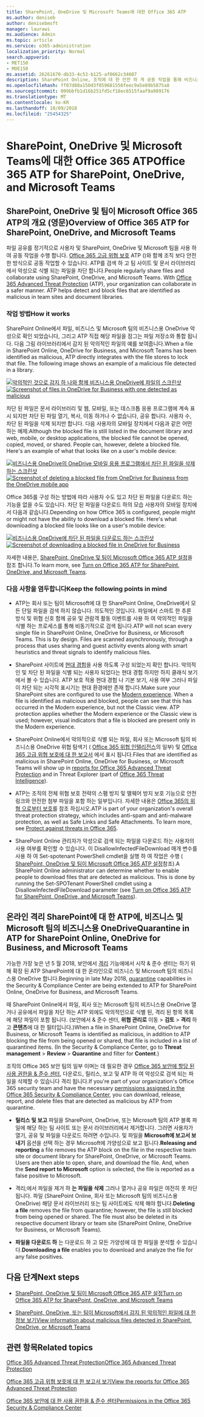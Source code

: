 ```yaml
---
title: SharePoint, OneDrive 및 Microsoft Teams에 대한 Office 365 ATP
ms.author: deniseb
author: denisebmsft
manager: laurawi
ms.audience: Admin
ms.topic: article
ms.service: o365-administration
localization_priority: Normal
search.appverid:
- MET150
- MOE150
ms.assetid: 26261670-db33-4c53-b125-af0662c34607
description: SharePoint Online, 조직에 대 한 안전 하 게 공동 작업을 통해 비즈니스 및 Microsoft 팀의 비즈니스용 OneDrive의 파일을 Office 365 고급 위협 보호를 확장 합니다.
ms.openlocfilehash: ff07d88a150d3f059681556feec9a5e89b5875a8
ms.sourcegitcommit: 099bbfb1d16b251fd5cf18ec6515faaf9a989176
ms.translationtype: MT
ms.contentlocale: ko-KR
ms.lasthandoff: 10/09/2018
ms.locfileid: "25454325"
---
```

# <a name="office-365-atp-for-sharepoint-onedrive-and-microsoft-teams"></a><span data-ttu-id="199d0-103">SharePoint, OneDrive 및 Microsoft Teams에 대한 Office 365 ATP</span><span class="sxs-lookup"><span data-stu-id="199d0-103">Office 365 ATP for SharePoint, OneDrive, and Microsoft Teams</span></span>

## <a name="overview-of-office-365-atp-for-sharepoint-onedrive-and-microsoft-teams"></a><span data-ttu-id="199d0-104">SharePoint, OneDrive 및 팀이 Microsoft Office 365 ATP의 개요 (영문)</span><span class="sxs-lookup"><span data-stu-id="199d0-104">Overview of Office 365 ATP for SharePoint, OneDrive, and Microsoft Teams</span></span>

<span data-ttu-id="199d0-p101">파일 공유를 정기적으로 사용자 및 SharePoint, OneDrive 및 Microsoft 팀을 사용 하 여 공동 작업을 수행 합니다. [Office 365 고급 위협 보호](office-365-atp.md) ATP ()와 함께 조직 보다 안전한 방식으로 공동 작업할 수 있습니다. ATP를 검색 하 고 팀 사이트 및 문서 라이브러리에서 악성으로 식별 되는 파일을 차단 합니다.</span><span class="sxs-lookup"><span data-stu-id="199d0-p101">People regularly share files and collaborate using SharePoint, OneDrive, and Microsoft Teams. With [Office 365 Advanced Threat Protection](office-365-atp.md) (ATP), your organization can collaborate in a safer manner. ATP helps detect and block files that are identified as malicious in team sites and document libraries.</span></span>  
  
### <a name="how-it-works"></a><span data-ttu-id="199d0-108">작업 방법</span><span class="sxs-lookup"><span data-stu-id="199d0-108">How it works</span></span>

<span data-ttu-id="199d0-p102">SharePoint Online에서 파일, 비즈니스 및 Microsoft 팀의 비즈니스용 OneDrive 악성으로 확인 되었습니다, 그리고 ATP 직접 해당 파일을 잠그는 파일 저장소와 통합 됩니다. 다음 그림 라이브러리에서 감지 된 악의적인 파일의 예를 보여줍니다.</span><span class="sxs-lookup"><span data-stu-id="199d0-p102">When a file in SharePoint Online, OneDrive for Business, and Microsoft Teams has been identified as malicious, ATP directly integrates with the file stores to lock that file. The following image shows an example of a malicious file detected in a library.</span></span>
  
<span data-ttu-id="199d0-111">[![악의적인 것으로 감지 하 나와 함께 비즈니스용 OneDrive에 파일의 스크린샷](media/2bba71cc-7ad1-4799-8b9d-d56f923db3a7.png)](https://support.office.com/article/01e902ad-a903-4e0f-b093-1e1ac0c37ad2)</span><span class="sxs-lookup"><span data-stu-id="199d0-111">[![Screenshot of files in OneDrive for Business with one detected as malicious](media/2bba71cc-7ad1-4799-8b9d-d56f923db3a7.png)](https://support.office.com/article/01e902ad-a903-4e0f-b093-1e1ac0c37ad2)</span></span>
  
<span data-ttu-id="199d0-p103">차단 된 파일은 문서 라이브러리 및 웹, 모바일, 또는 데스크톱 응용 프로그램에 계속 표시 되지만 차단 된 파일 열기, 복사, 이동 하거나 수 없습니다, 공유 합니다. 사용자 수, 차단 된 파일을 삭제 되지만 합니다. 다음 사용자의 모바일 장치에서 다음과 같은 어떤 하는 예제:</span><span class="sxs-lookup"><span data-stu-id="199d0-p103">Although the blocked file is still listed in the document library and web, mobile, or desktop applications, the blocked file cannot be opened, copied, moved, or shared. People can, however, delete a blocked file. Here's an example of what that looks like on a user's mobile device:</span></span>
  
<span data-ttu-id="199d0-115">[![비즈니스용 OneDrive의 OneDrive 모바일 응용 프로그램에서 차단 된 파일을 삭제 하는 스크린샷](media/cb1c1705-fd0a-45b8-9a26-c22503011d54.png)](https://support.office.com/article/01e902ad-a903-4e0f-b093-1e1ac0c37ad2)</span><span class="sxs-lookup"><span data-stu-id="199d0-115">[![Screenshot of deleting a blocked file from OneDrive for Business from the OneDrive mobile app](media/cb1c1705-fd0a-45b8-9a26-c22503011d54.png)](https://support.office.com/article/01e902ad-a903-4e0f-b093-1e1ac0c37ad2)</span></span>
  
<span data-ttu-id="199d0-p104">Office 365를 구성 하는 방법에 따라 사용자 수도 있고 차단 된 파일을 다운로드 하는 기능을 없을 수도 있습니다. 차단 된 파일을 다운로드 하의 모습 사용자의 모바일 장치에서 다음과 같습니다.</span><span class="sxs-lookup"><span data-stu-id="199d0-p104">Depending on how Office 365 is configured, people might or might not have the ability to download a blocked file. Here's what downloading a blocked file looks like on a user's mobile device:</span></span>
  
<span data-ttu-id="199d0-118">[![비즈니스용 OneDrive에 차단 된 파일을 다운로드 하는 스크린샷](media/be288a82-bdd8-4371-93d8-1783db3b61bc.png)](https://support.office.com/article/01e902ad-a903-4e0f-b093-1e1ac0c37ad2)</span><span class="sxs-lookup"><span data-stu-id="199d0-118">[![Screenshot of downloading a blocked file in OneDrive for Business](media/be288a82-bdd8-4371-93d8-1783db3b61bc.png)](https://support.office.com/article/01e902ad-a903-4e0f-b093-1e1ac0c37ad2)</span></span>
  
<span data-ttu-id="199d0-119">자세한 내용은, [SharePoint, OneDrive 및 팀이 Microsoft Office 365 ATP 설정](turn-on-atp-for-spo-odb-and-teams.md)을 참조 합니다.</span><span class="sxs-lookup"><span data-stu-id="199d0-119">To learn more, see [Turn on Office 365 ATP for SharePoint, OneDrive, and Microsoft Teams](turn-on-atp-for-spo-odb-and-teams.md).</span></span>
  
### <a name="keep-the-following-points-in-mind"></a><span data-ttu-id="199d0-120">다음 사항을 염두합니다</span><span class="sxs-lookup"><span data-stu-id="199d0-120">Keep the following points in mind</span></span>

- <span data-ttu-id="199d0-p105">ATP는 회사 또는 팀이 Microsoft에 대 한 SharePoint Online, OneDrive에서 모든 단일 파일을 검색 하지 않습니다. 의도적인 것입니다. 파일에서 스마트 한 추론 방식 및 위협 신호 함께 공유 및 관람객 활동 이벤트를 사용 하 여 악의적인 파일을 식별 하는 프로세스를 통해 비동기적으로 검색 됩니다.</span><span class="sxs-lookup"><span data-stu-id="199d0-p105">ATP will not scan every single file in SharePoint Online, OneDrive for Business, or Microsoft Teams. This is by design. Files are scanned asynchronously, through a process that uses sharing and guest activity events along with smart heuristics and threat signals to identify malicious files.</span></span>

- <span data-ttu-id="199d0-p106">SharePoint 사이트에 [현대 경험](https://docs.microsoft.com/sharepoint/guide-to-sharepoint-modern-experience)을 사용 하도록 구성 되었는지 확인 합니다. 악의적인 및 차단 된 파일을 식별 되는 사용자 되었다는 현대 경험 하지만 하지 클래식 보기에서 볼 수 있습니다. ATP 보호 적용 현대 경험 나 기본 보기, 사용 여부 그러나 파일이 차단 되는 시각적 표시기는 현대 환경에만 존재 합니다.</span><span class="sxs-lookup"><span data-stu-id="199d0-p106">Make sure your SharePoint sites are configured to use the [Modern experience](https://docs.microsoft.com/sharepoint/guide-to-sharepoint-modern-experience). When a file is identified as malicious and blocked, people can see that this has occurred in the Modern experience, but not the Classic view. ATP protection applies whether the Modern experience or the Classic view is used; however, visual indicators that a file is blocked are present only in the Modern experience.</span></span>
    
- <span data-ttu-id="199d0-127">SharePoint Online에서 악의적으로 식별 되는 파일, 회사 또는 Microsoft 팀의 비즈니스용 OneDrive 위협 탐색기 ( [Office 365 위협 인텔리전스](office-365-ti.md)의 일부) 및 [Office 365 고급 위협 보호에 대 한 보고서](view-reports-for-atp.md) 에서 표시 됩니다.</span><span class="sxs-lookup"><span data-stu-id="199d0-127">Files that are identified as malicious in SharePoint Online, OneDrive for Business, or Microsoft Teams will show up in [reports for Office 365 Advanced Threat Protection](view-reports-for-atp.md) and in Threat Explorer (part of [Office 365 Threat Intelligence](office-365-ti.md)).</span></span>
    
- <span data-ttu-id="199d0-p107">ATP는 조직의 전체 위협 보호 전략의 스팸 방지 및 맬웨어 방지 보호 기능으로 안전 링크와 안전한 첨부 파일을 포함 하는 일부입니다. 자세한 내용은 [Office 365의 위협 으로부터 보호](protect-against-threats.md)를 참조 하십시오.</span><span class="sxs-lookup"><span data-stu-id="199d0-p107">ATP is part of your organization's overall threat protection strategy, which includes anti-spam and anti-malware protection, as well as Safe Links and Safe Attachments. To learn more, see [Protect against threats in Office 365](protect-against-threats.md).</span></span>
    
- <span data-ttu-id="199d0-p108">SharePoint Online 관리자가 악성으로 검색 되는 파일을 다운로드 하는 사용자의 사용 여부를 확인할 수 있습니다. 이 DisallowInfectedFileDownload 매개 변수를 사용 하 여 Set-spotenant PowerShell cmdlet을 실행 하 여 작업은 수행 ( [SharePoint, OneDrive 및 팀이 Microsoft Office 365 ATP 설정](turn-on-atp-for-spo-odb-and-teams.md)참조).</span><span class="sxs-lookup"><span data-stu-id="199d0-p108">A SharePoint Online administrator can determine whether to enable people to download files that are detected as malicious. This is done by running the Set-SPOTenant PowerShell cmdlet using a DisallowInfectedFileDownload parameter (see [Turn on Office 365 ATP for SharePoint, OneDrive, and Microsoft Teams](turn-on-atp-for-spo-odb-and-teams.md)).</span></span>
    
## <a name="quarantine-in-atp-for-sharepoint-online-onedrive-for-business-and-microsoft-teams"></a><span data-ttu-id="199d0-132">온라인 격리 SharePoint에 대 한 ATP에, 비즈니스 및 Microsoft 팀의 비즈니스용 OneDrive</span><span class="sxs-lookup"><span data-stu-id="199d0-132">Quarantine in ATP for SharePoint Online, OneDrive for Business, and Microsoft Teams</span></span>

 <span data-ttu-id="199d0-133">가능한 가장 늦은 년 5 월 2018, 보안에서 [격리](quarantine-email-messages.md) 기능에에서 시작 &amp; 준수 센터는 하기 위해 확장 된 ATP SharePoint에 대 한 온라인으로 비즈니스 및 Microsoft 팀의 비즈니스용 OneDrive 합니다.</span><span class="sxs-lookup"><span data-stu-id="199d0-133">Beginning in late May 2018, [quarantine](quarantine-email-messages.md) capabilities in the Security &amp; Compliance Center are being extended to ATP for SharePoint Online, OneDrive for Business, and Microsoft Teams.</span></span>
  
<span data-ttu-id="199d0-p109">때 SharePoint Online에서 파일, 회사 또는 Microsoft 팀의 비즈니스용 OneDrive 열거나 공유에서 파일을 차단 하는 ATP 외에도 악의적인으로 식별 된, 격리 된 항목 목록에 해당 파일이 포함 됩니다. (보안에서 &amp; 준수 센터, **위협 관리로** 이동 \> **검토** \> **격리** 하 고 **콘텐츠**에 대 한 필터입니다.)</span><span class="sxs-lookup"><span data-stu-id="199d0-p109">When a file in SharePoint Online, OneDrive for Business, or Microsoft Teams is identified as malicious, in addition to ATP blocking the file from being opened or shared, that file is included in a list of quarantined items. (In the Security &amp; Compliance Center, go to **Threat management** \> **Review** \> **Quarantine** and filter for **Content**.)</span></span> 
  
<span data-ttu-id="199d0-136">조직의 Office 365 보안 팀의 일부 이며는 데 필요한 경우 [Office 365 보안에 할당 된 사용 권한을 &amp; 준수 센터](permissions-in-the-security-and-compliance-center.md), 다운로드, 릴리스, 보고 및 ATP 하 여 악성으로 검색 되는 파일을 삭제할 수 있습니다 격리 됩니다.</span><span class="sxs-lookup"><span data-stu-id="199d0-136">If you're part of your organization's Office 365 security team and have the necessary [permissions assigned in the Office 365 Security &amp; Compliance Center](permissions-in-the-security-and-compliance-center.md), you can download, release, report, and delete files that are detected as malicious by ATP from quarantine.</span></span>
  
- <span data-ttu-id="199d0-p110">**릴리스 및 보고** 파일을 SharePoint, OneDrive, 또는 Microsoft 팀의 ATP 블록 파일에 해당 하는 팀 사이트 또는 문서 라이브러리에서 제거합니다. 그러면 사용자가 열기, 공유 및 파일을 다운로드 하려면 수입니다. 및 파일을 **Microsoft에 보고서 보내기** 옵션을 선택 하는 경우 Microsoft에 가양성으로 보고 됩니다.</span><span class="sxs-lookup"><span data-stu-id="199d0-p110">**Releasing and reporting** a file removes the ATP block on the file in the respective team site or document library for SharePoint, OneDrive, or Microsoft Teams. Users are then able to open, share, and download the file. And, when the **Send report to Microsoft** option is selected, the file is reported as a false positive to Microsoft.</span></span> 
    
- <span data-ttu-id="199d0-p111">격리;에서 파일을 제거 하 **는 파일을 삭제** 그러나 열거나 공유 파일은 여전히 못 차단 됩니다. 파일 (SharePoint Online, 회사 또는 Microsoft 팀의 비즈니스용 OneDrive) 해당 문서 라이브러리 또는 팀 사이트에도 삭제 해야 합니다.</span><span class="sxs-lookup"><span data-stu-id="199d0-p111">**Deleting a file** removes the file from quarantine; however, the file is still blocked from being opened or shared. The file must also be deleted in its respective document library or team site (SharePoint Online, OneDrive for Business, or Microsoft Teams).</span></span> 
    
- <span data-ttu-id="199d0-142">**파일을 다운로드 하** 는 다운로드 하 고 모든 가양성에 대 한 파일을 분석할 수 있습니다.</span><span class="sxs-lookup"><span data-stu-id="199d0-142">**Downloading a file** enables you to download and analyze the file for any false positives.</span></span> 
    
## <a name="next-steps"></a><span data-ttu-id="199d0-143">다음 단계</span><span class="sxs-lookup"><span data-stu-id="199d0-143">Next steps</span></span>

- [<span data-ttu-id="199d0-144">SharePoint, OneDrive 및 팀이 Microsoft Office 365 ATP 설정</span><span class="sxs-lookup"><span data-stu-id="199d0-144">Turn on Office 365 ATP for SharePoint, OneDrive, and Microsoft Teams</span></span>](turn-on-atp-for-spo-odb-and-teams.md)
    
- [<span data-ttu-id="199d0-145">SharePoint, OneDrive, 또는 팀이 Microsoft에서 감지 된 악의적인 파일에 대 한 정보 보기</span><span class="sxs-lookup"><span data-stu-id="199d0-145">View information about malicious files detected in SharePoint, OneDrive, or Microsoft Teams</span></span>](malicious-files-detected-in-spo-odb-or-teams.md)
    
## <a name="related-topics"></a><span data-ttu-id="199d0-146">관련 항목</span><span class="sxs-lookup"><span data-stu-id="199d0-146">Related topics</span></span>

[<span data-ttu-id="199d0-147">Office 365 Advanced Threat Protection</span><span class="sxs-lookup"><span data-stu-id="199d0-147">Office 365 Advanced Threat Protection</span></span>](office-365-atp.md)
  
[<span data-ttu-id="199d0-148">Office 365 고급 위협 보호에 대 한 보고서 보기</span><span class="sxs-lookup"><span data-stu-id="199d0-148">View the reports for Office 365 Advanced Threat Protection</span></span>](view-reports-for-atp.md)
  
[<span data-ttu-id="199d0-149">Office 365 보안에 대 한 사용 권한을 &amp; 준수 센터</span><span class="sxs-lookup"><span data-stu-id="199d0-149">Permissions in the Office 365 Security &amp; Compliance Center</span></span>](permissions-in-the-security-and-compliance-center.md)
  

